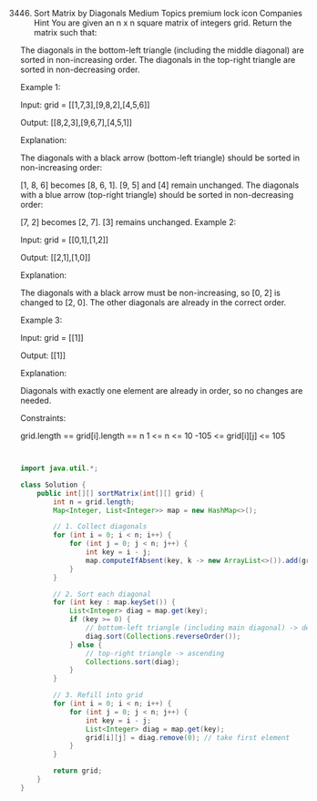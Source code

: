 3446. Sort Matrix by Diagonals
Medium
Topics
premium lock icon
Companies
Hint
You are given an n x n square matrix of integers grid. Return the matrix such that:

The diagonals in the bottom-left triangle (including the middle diagonal) are sorted in non-increasing order.
The diagonals in the top-right triangle are sorted in non-decreasing order.
 

Example 1:

Input: grid = [[1,7,3],[9,8,2],[4,5,6]]

Output: [[8,2,3],[9,6,7],[4,5,1]]

Explanation:



The diagonals with a black arrow (bottom-left triangle) should be sorted in non-increasing order:

[1, 8, 6] becomes [8, 6, 1].
[9, 5] and [4] remain unchanged.
The diagonals with a blue arrow (top-right triangle) should be sorted in non-decreasing order:

[7, 2] becomes [2, 7].
[3] remains unchanged.
Example 2:

Input: grid = [[0,1],[1,2]]

Output: [[2,1],[1,0]]

Explanation:



The diagonals with a black arrow must be non-increasing, so [0, 2] is changed to [2, 0]. The other diagonals are already in the correct order.

Example 3:

Input: grid = [[1]]

Output: [[1]]

Explanation:

Diagonals with exactly one element are already in order, so no changes are needed.

 

Constraints:

grid.length == grid[i].length == n
1 <= n <= 10
-105 <= grid[i][j] <= 105


```java


import java.util.*;

class Solution {
    public int[][] sortMatrix(int[][] grid) {
        int n = grid.length;
        Map<Integer, List<Integer>> map = new HashMap<>();

        // 1. Collect diagonals
        for (int i = 0; i < n; i++) {
            for (int j = 0; j < n; j++) {
                int key = i - j;
                map.computeIfAbsent(key, k -> new ArrayList<>()).add(grid[i][j]);
            }
        }

        // 2. Sort each diagonal
        for (int key : map.keySet()) {
            List<Integer> diag = map.get(key);
            if (key >= 0) {
                // bottom-left triangle (including main diagonal) -> descending
                diag.sort(Collections.reverseOrder());
            } else {
                // top-right triangle -> ascending
                Collections.sort(diag);
            }
        }

        // 3. Refill into grid
        for (int i = 0; i < n; i++) {
            for (int j = 0; j < n; j++) {
                int key = i - j;
                List<Integer> diag = map.get(key);
                grid[i][j] = diag.remove(0); // take first element
            }
        }

        return grid;
    }
}


```
